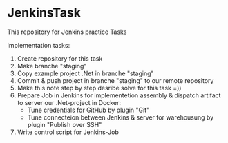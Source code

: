 # JenkinsTask
This repository for Jenkins practice Tasks

Implementation tasks:
1) Create repository for this task
2) Make branche "staging"
3) Copy example project .Net in branche "staging"
4) Commit & push project in branche "staging" to our remote repository
5) Make this note step by step desribe solve for this task =))
6) Prepare Job in Jenkins for implementetion  assembly & dispatch artifact to server our .Net-project in Docker:
    - Tune credentials for GitHub by plugin "Git"
    - Tune connecteion between  Jenkins  & server for warehousung by plugin "Publish over SSH"
7) Write control script for Jenkins-Job
